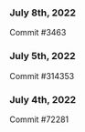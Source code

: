 ### July 8th, 2022

Commit #3463

### July 5th, 2022

Commit #314353


### July 4th, 2022

Commit #72281
